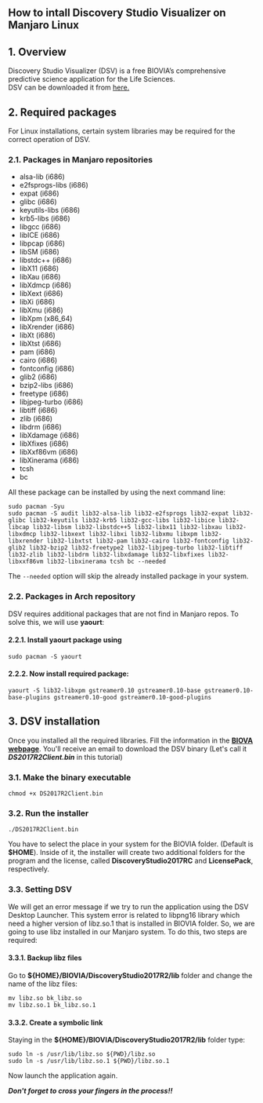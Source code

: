 ## How to intall Discovery Studio Visualizer on Manjaro Linux

## 1. Overview  

Discovery Studio Visualizer (DSV) is a free BIOVIA’s comprehensive predictive science application for the Life Sciences.  
DSV can be downloaded it from [here.](http://accelrys.com/products/collaborative-science/biovia-discovery-studio/visualization-download.php)  



## 2. Required packages
For Linux installations, certain system libraries may be required for the correct operation of DSV.  

### 2.1. Packages in Manjaro repositories
* alsa-lib (i686)
* e2fsprogs-libs (i686)
* expat (i686)
* glibc (i686)
* keyutils-libs (i686)
* krb5-libs (i686)
* libgcc (i686)
* libICE (i686)
* libpcap (i686)
* libSM (i686)
* libstdc++ (i686)
* libX11 (i686)
* libXau (i686)
* libXdmcp (i686)
* libXext (i686)
* libXi (i686)
* libXmu (i686)
* libXpm (x86_64)
* libXrender (i686)
* libXt (i686)
* libXtst (i686)
* pam (i686)
* cairo (i686)
* fontconfig (i686)
* glib2 (i686)
* bzip2-libs (i686)
* freetype (i686)
* libjpeg-turbo (i686)
* libtiff (i686)
* zlib (i686)
* libdrm (i686)
* libXdamage (i686)
* libXfixes (i686)
* libXxf86vm (i686)
* libXinerama (i686)
* tcsh
* bc

All these package can be installed by using the next command line:


```
sudo pacman -Syu
sudo pacman -S audit lib32-alsa-lib lib32-e2fsprogs lib32-expat lib32-glibc lib32-keyutils lib32-krb5 lib32-gcc-libs lib32-libice lib32-libcap lib32-libsm lib32-libstdc++5 lib32-libx11 lib32-libxau lib32-libxdmcp lib32-libxext lib32-libxi lib32-libxmu libxpm lib32-libxrender lib32-libxtst lib32-pam lib32-cairo lib32-fontconfig lib32-glib2 lib32-bzip2 lib32-freetype2 lib32-libjpeg-turbo lib32-libtiff lib32-zlib lib32-libdrm lib32-libxdamage lib32-libxfixes lib32-libxxf86vm lib32-libxinerama tcsh bc --needed

```

The `--needed` option will skip the already installed package in your system.  



### 2.2. Packages in Arch repository

DSV requires additional packages that are not find in Manjaro repos. To solve this, we will use **yaourt**:

#### 2.2.1. Install yaourt package using

```
sudo pacman -S yaourt
```



#### 2.2.2. Now install required package:

```
yaourt -S lib32-libxpm gstreamer0.10 gstreamer0.10-base gstreamer0.10-base-plugins gstreamer0.10-good gstreamer0.10-good-plugins

```
## 3. DSV installation
Once you installed all the required libraries.  Fill the information in the [**BIOVA webpage**](http://accelrys.com/products/collaborative-science/biovia-discovery-studio/visualization-download.php). You'll receive an email to download the DSV binary (Let's call it **_DS2017R2Client.bin_** in this tutorial)
### 3.1. Make the binary executable
```
chmod +x DS2017R2Client.bin
```
### 3.2. Run the installer
```
./DS2017R2Client.bin
```
You have to select the place in your system for the BIOVIA folder. (Default is **$HOME**). Inside of it, the installer will create two additional folders for the program and the license, called **DiscoveryStudio2017RC** and **LicensePack**, respectively.

### 3.3. Setting DSV
We will get an error message if we try to run the application using the DSV Desktop Launcher. This system error is related to libpng16 library which need a higher version of libz.so.1 that is installed in BIOVIA folder. So, we are going to use libz installed in our Manjaro system. To do this, two steps are required:  


#### 3.3.1. Backup libz files
Go to **${HOME}/BIOVIA/DiscoveryStudio2017R2/lib** folder and change the name of the libz files:

```
mv libz.so bk_libz.so
mv libz.so.1 bk_libz.so.1

```
#### 3.3.2. Create a symbolic link
Staying in the **${HOME}/BIOVIA/DiscoveryStudio2017R2/lib** folder type:

```
sudo ln -s /usr/lib/libz.so ${PWD}/libz.so
sudo ln -s /usr/lib/libz.so.1 ${PWD}/libz.so.1

```

Now launch the application again.  

**_Don't forget to cross your fingers in the process!!_**
